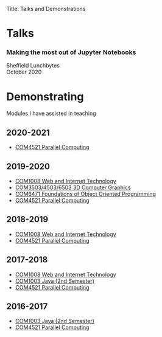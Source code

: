 Title: Talks and Demonstrations

# Talks

### Making the most out of Jupyter Notebooks
Sheffield Lunchbytes  
October 2020

# Demonstrating
Modules I have assisted in teaching

## 2020-2021

- [COM4521 Parallel Computing](http://paulrichmond.shef.ac.uk/teaching/COM4521/)

## 2019-2020

- [COM1008 Web and Internet Technology](https://www.dcs.sheffield.ac.uk/intranet/teaching/public/modules/level1/com1008.html)
- [COM3503/4503/6503 3D Computer Graphics](https://www.sheffield.ac.uk/meng-engineering/current/modules/com4503#tab00)
- [COM6471 Foundations of Object Oriented Programming](https://www.dcs.sheffield.ac.uk/intranet/teaching/public/modules/msc/com6471.html)
- [COM4521 Parallel Computing](http://paulrichmond.shef.ac.uk/teaching/COM4521/)

## 2018-2019

- [COM1008 Web and Internet Technology](https://www.dcs.sheffield.ac.uk/intranet/teaching/public/modules/level1/com1008.html)
- [COM4521 Parallel Computing](http://paulrichmond.shef.ac.uk/teaching/COM4521/)

## 2017-2018

- [COM1008 Web and Internet Technology](https://www.dcs.sheffield.ac.uk/intranet/teaching/public/modules/level1/com1008.html)
- [COM1003 Java (2nd Semester)](https://www.dcs.shef.ac.uk/intranet/teaching/public/modules/level1/com1003.html)
- [COM4521 Parallel Computing](http://paulrichmond.shef.ac.uk/teaching/COM4521/)

## 2016-2017

- [COM1003 Java (2nd Semester)](https://www.dcs.shef.ac.uk/intranet/teaching/public/modules/level1/com1003.html)
- [COM4521 Parallel Computing](http://paulrichmond.shef.ac.uk/teaching/COM4521/)
